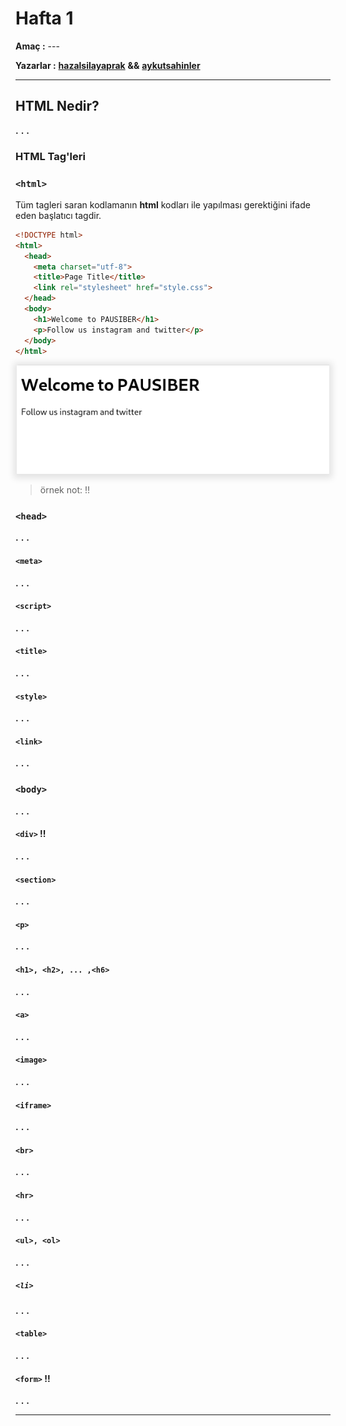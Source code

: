 # Hafta 1

**Amaç :** ---

**Yazarlar :** [**hazalsilayaprak**](https://github.com/hazalsilayaprak) **&&** [**aykutsahinler**](https://github.com/aykutsahinler)

---

## HTML Nedir?
**.**
**.**
**.**

### HTML Tag'leri

### `<html>`
Tüm tagleri saran kodlamanın **html** kodları ile yapılması gerektiğini ifade eden başlatıcı tagdir.

```html
<!DOCTYPE html>
<html>
  <head>
    <meta charset="utf-8">
    <title>Page Title</title>
    <link rel="stylesheet" href="style.css">
  </head>
  <body>
    <h1>Welcome to PAUSIBER</h1>
    <p>Follow us instagram and twitter</p>
  </body>
</html>
```

<p align="center">
	<img alt="html-tag" src="img/html-tag.png" width="500"
  style="box-shadow: 0px 2px 10px 5px rgba(0,0,0, .1)">
</p>

> örnek not: !!

### `<head>`
**.**
**.**
**.**

#### `<meta>`
**.**
**.**
**.**

#### `<script>`
**.**
**.**
**.**

#### `<title>`
**.**
**.**
**.**

#### `<style>`
**.**
**.**
**.**

#### `<link>`
**.**
**.**
**.**

### `<body>`
**.**
**.**
**.**

#### `<div>` !!
**.**
**.**
**.**

#### `<section>`
**.**
**.**
**.**

#### `<p>`
**.**
**.**
**.**

#### `<h1>, <h2>, ... ,<h6>`
**.**
**.**
**.**

#### `<a>`
**.**
**.**
**.**

#### `<image>`
**.**
**.**
**.**

#### `<iframe>`
**.**
**.**
**.**

#### `<br>`
**.**
**.**
**.**

#### `<hr>`
**.**
**.**
**.**

#### `<ul>, <ol>`
**.**
**.**
**.**

##### `<li>`
**.**
**.**
**.**

#### `<table>`
**.**
**.**
**.**

#### `<form>` !!
**.**
**.**
**.**

---
